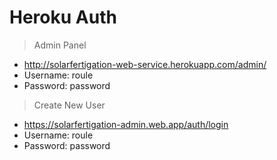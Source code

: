 # Heroku Auth 

> Admin Panel
- http://solarfertigation-web-service.herokuapp.com/admin/
- Username: roule
- Password: password 

> Create New User
- https://solarfertigation-admin.web.app/auth/login
- Username: roule
- Password: password 
